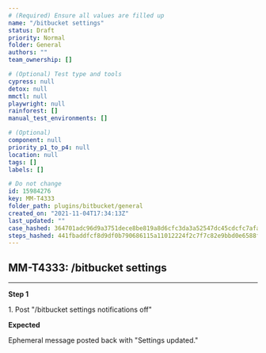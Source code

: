 ```yaml
---
# (Required) Ensure all values are filled up
name: "/bitbucket settings"
status: Draft
priority: Normal
folder: General
authors: ""
team_ownership: []

# (Optional) Test type and tools
cypress: null
detox: null
mmctl: null
playwright: null
rainforest: []
manual_test_environments: []

# (Optional)
component: null
priority_p1_to_p4: null
location: null
tags: []
labels: []

# Do not change
id: 15984276
key: MM-T4333
folder_path: plugins/bitbucket/general
created_on: "2021-11-04T17:34:13Z"
last_updated: ""
case_hashed: 364701adc96d9a3751dece8be819a8d6cfc3da3a52547dc45cdcfc7afa0aeae8b52f44b8aed1c65bb85e2b7e22ffa12a
steps_hashed: 441fbaddfcf8d9df0b790686115a11012224f2c7f7c82e9bbd0e6588f1df914262cc72ed614510c3cd58dde6a78a5d4b
---
```


## MM-T4333: /bitbucket settings

---

**Step 1**

1\. Post "/bitbucket settings notifications off"

**Expected**

Ephemeral message posted back with "Settings updated."
